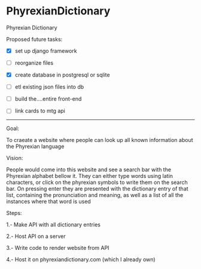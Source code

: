 # PhyrexianDictionary
Phyrexian Dictionary

Proposed future tasks:

- [x] set up django framework
- [ ] reorganize files
- [x] create database in postgresql or sqlite
- [ ] etl existing json files into db
- [ ] build the....entire front-end
- [ ] link cards to mtg api







<hr>

Goal:

To craeate a website where people can look up all known information about the Phyrexian language

Vision:

People would come into this website and see a search bar with the Phyrexian alphabet bellow it. They can either type words using latin characters, or click on the phyrexian symbols to write them on the search bar. On pressing enter they are presented with the dictionary entry of that list, containing the pronunciation and meaning, as well as a list of all the instances where that word is used

Steps:

1.- Make API with all dictionary entries

2.- Host API on a server

3.- Write code to render website from API

4.- Host it on phyrexiandictionary.com (which I already own)

